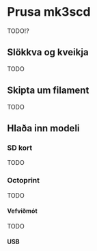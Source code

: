 # Prusa mk3scd 

TODO!?

## Slökkva og kveikja

TODO

## Skipta um filament

TODO

## Hlaða inn modeli

### SD kort

TODO

### Octoprint

TODO

#### Vefviðmót

TODO

#### USB

